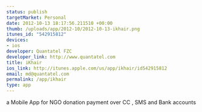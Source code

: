 ```yaml
--- 
status: publish
targetMarket: Personal
date: 2012-10-13 18:17:56.211510 +00:00
thumb: /uploads/app/2012-10/2012-10-13-ikhair.png
itunes_id: "542915812"
devices: 
- ios
developer: Quantatel FZC
developer_link: http://www.quantatel.com
title: iKhair
ios_link: http://itunes.apple.com/us/app/ikhair/id542915812
email: md@quantatel.com
permalink: /app/ikhair
type: app
---
```


a Mobile App for NGO donation payment over CC , SMS and Bank accounts
